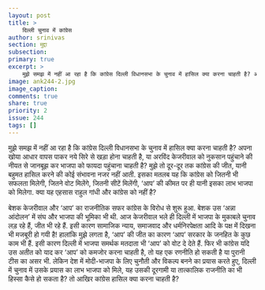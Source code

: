 ```yaml
---
layout: post
title: >
    दिल्ली चुनाव में कांग्रेस
author: srinivas
section: मुद्दा
subsection:
primary: true
excerpt: >
    मुझे समझ में नहीं आ रहा है कि कांग्रेस दिल्ली विधानसभा के चुनाव में हासिल क्या करना चाहती है? अपना खोया आधार वापस पाकर नये सिरे से खड़ा होना चाहती है, या अरविंद केजरीवाल को नुकसान पहुंचाने की नीयत ...
image: ank244-2.jpg
image_caption:
comments: true
share: true
priority: 2
issue: 244
tags: []
---
```


मुझे समझ में नहीं आ रहा है कि कांग्रेस दिल्ली विधानसभा के चुनाव में हासिल क्या करना चाहती है? अपना खोया आधार वापस पाकर नये सिरे से खड़ा होना चाहती है, या अरविंद केजरीवाल को नुकसान पहुंचाने की नीयत से जानबूझ कर भाजपा को फायदा पहुंचाना चाहती है? मुझे तो दूर-दूर तक कांग्रेस की जीत, यानी बहुमत हासिल करने की कोई संभावना नजर नहीं आती. इसका मतलब यह कि कांग्रेस को जितनी भी सफलता मिलेगी, जितने वोट मिलेंगे, जितनी सीटें मिलेंगी, ‘आप’ की कीमत पर ही यानी इसका लाभ भाजपा को मिलेगा.  क्या यह एहसास राहुल गांधी और कांग्रेस को नहीं है?

बेशक केजरीवाल और ‘आप’ का राजनीतिक सफर कांग्रेस के विरोध से शुरू हुआ. बेशक उस ‘अन्ना आंदोलन’ में संघ और भाजपा की भूमिका भी थी. आज केजरीवाल भले ही दिल्ली में भाजपा के मुकाबले चुनाव लड़ रहे हैं, जीत भी रहे हैं. इसी कारण सामाजिक न्याय, समाजवाद और धर्मनिरपेक्षता आदि के पक्ष में दिखना भी मजबूरी हो गयी है! हालांकि मुझे लगता है, ‘आप’ की जीत का कारण ‘आप’ सरकार के जनहित के कुछ काम भी हैं. इसी कारण दिल्ली में भाजपा समर्थक मतदाता भी ‘आप’ को वोट दे देते हैं. फिर भी कांग्रेस यदि उस अतीत को याद कर ‘आप’ को कमजोर करना चाहती है, तो यह एक रणनीति हो सकती है या पुरानी टीस का असर भी. लेकिन देश में मोदी-भाजपा के लिए  चुनौती और विकल्प बनने का प्रयास करते हुए, दिल्ली में चुनाव में उसके प्रयास का लाभ भाजपा को मिले, यह उसकी दूरगामी या तात्कालिक राजनीति का भी हिस्सा कैसे हो सकता है?  तो आखिर कांग्रेस हासिल क्या करना चाहती है?